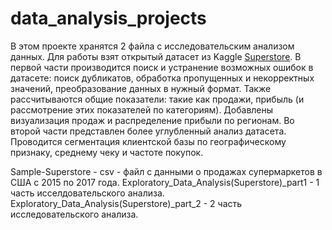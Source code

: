 # data_analysis_projects
В этом проекте хранятся 2 файла с исследовательским анализом данных. Для работы взят открытый датасет из Kaggle [Superstore](https://www.kaggle.com/code/zhukovoleksiy/superstore-dataset-complete-analysis-plotly/input?select=Sample+-+Superstore.csv).
В первой части производится поиск и устранение возможных ошибок в датасете: поиск дубликатов, обработка пропущенных и некорректных значений, преобразование данных в нужный формат. Также рассчитываются общие показатели: такие как продажи, прибыль (и рассмотрение этих показателей по категориям). Добавлены визуализация продаж и распределение прибыли по регионам.
Во второй части представлен более углубленный анализ датасета. Проводится сегментация клиентской базы по географическому признаку, среднему чеку и частоте покупок.

Sample-Superstore - csv - файл с данными о продажах супермаркетов в США с 2015 по 2017 года.
Exploratory_Data_Analysis(Superstore)_part1 - 1 часть исселдовательского анализа.
Exploratory_Data_Analysis(Superstore)_part_2 - 2 часть исследовательского анализа.
